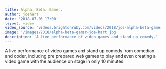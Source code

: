 ```yaml
---
title: Alpha. Beta. Gamer.
author: joehart
date: '2018-07-06 17:00'
layout: video
video_source: "videos.brightonruby.com/videos/2018/joe-alpha-beta-gamer.mp4"
image: '/images/2018/alpha-beta-gamer-joe-hart.jpg'
description: 'A live performance of video games and stand up comedy.'
---
```


A live performance of video games and stand up comedy from comedian and coder, including pre prepared web games to play and even creating a video game with the audience on stage in only 10 minutes.
